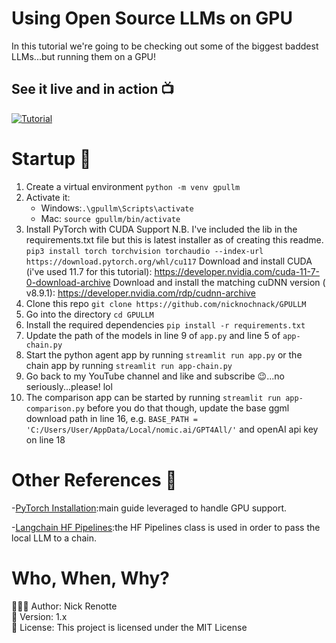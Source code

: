 # Using Open Source LLMs on GPU 
In this tutorial we're going to be checking out some of the biggest baddest LLMs...but running them on a GPU!

## See it live and in action 📺
[![Tutorial](https://i.imgur.com/qBoUX8m.jpg)](https://youtu.be/u8vQyTzNGVY 'Tutorial')

# Startup 🚀
1. Create a virtual environment `python -m venv gpullm`
2. Activate it: 
   - Windows:`.\gpullm\Scripts\activate`
   - Mac: `source gpullm/bin/activate`
3. Install PyTorch with CUDA Support 
N.B. I've included the lib in the requirements.txt file but this is latest installer as of creating this readme. 
`pip3 install torch torchvision torchaudio --index-url https://download.pytorch.org/whl/cu117`
Download and install CUDA (i've used 11.7 for this tutorial): https://developer.nvidia.com/cuda-11-7-0-download-archive
Download and install the matching cuDNN version ( v8.9.1): https://developer.nvidia.com/rdp/cudnn-archive 
5. Clone this repo `git clone https://github.com/nicknochnack/GPULLM`
6. Go into the directory `cd GPULLM`
7. Install the required dependencies `pip install -r requirements.txt`
8. Update the path of the models in line 9 of `app.py` and line 5 of `app-chain.py`
9.  Start the python agent app by running `streamlit run app.py` or the chain app by running `streamlit run app-chain.py`  
10. Go back to my YouTube channel and like and subscribe 😉...no seriously...please! lol 
11. The comparison app can be started by running `streamlit run app-comparison.py` before you do that though, update the base ggml download path in line 16, e.g. `BASE_PATH = 'C:/Users/User/AppData/Local/nomic.ai/GPT4All/'` and openAI api key on line 18


# Other References 🔗
<p>-<a href="https://pytorch.org/get-started/locally/">PyTorch Installation</a>:main guide leveraged to handle GPU support.</p>
<p>-<a href="https://python.langchain.com/en/latest/modules/models/llms/integrations/huggingface_pipelines.html">Langchain HF Pipelines</a>:the HF Pipelines class is used in order to pass the local LLM to a chain.</p>

# Who, When, Why?
👨🏾‍💻 Author: Nick Renotte <br />
📅 Version: 1.x<br />
📜 License: This project is licensed under the MIT License </br>

